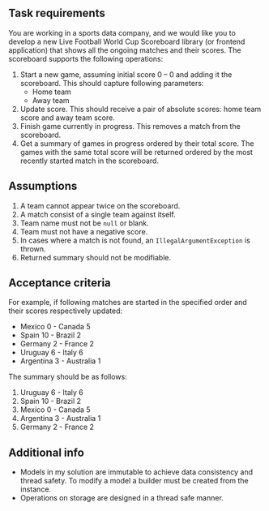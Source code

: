 ## Task requirements
You are working in a sports data company, and we would like you to develop a new Live Football World Cup Scoreboard library (or frontend application) that shows all the ongoing matches and their scores.
The scoreboard supports the following operations:
1. Start a new game, assuming initial score 0 – 0 and adding it the scoreboard. This should capture following parameters:
    * Home team
    * Away team
2. Update score. This should receive a pair of absolute scores: home team score and away team score.
3. Finish game currently in progress. This removes a match from the scoreboard.
4. Get a summary of games in progress ordered by their total score. The games with the same
   total score will be returned ordered by the most recently started match in the scoreboard.

## Assumptions
1. A team cannot appear twice on the scoreboard.
2. A match consist of a single team against itself.
3. Team name must not be `null` or blank.
4. Team must not have a negative score.
5. In cases where a match is not found, an `IllegalArgumentException` is thrown.
6. Returned summary should not be modifiable.

## Acceptance criteria
For example, if following matches are started in the specified order and their scores respectively updated:
* Mexico 0 - Canada 5
* Spain 10 - Brazil 2
* Germany 2 - France 2
* Uruguay 6 - Italy 6
* Argentina 3 - Australia 1

The summary should be as follows:
1. Uruguay 6 - Italy 6
2. Spain 10 - Brazil 2
3. Mexico 0 - Canada 5
4. Argentina 3 - Australia 1
5. Germany 2 - France 2

## Additional info
* Models in my solution are immutable to achieve data consistency and thread safety. To modify a model a builder must be
  created from the instance.
* Operations on storage are designed in a thread safe manner.
